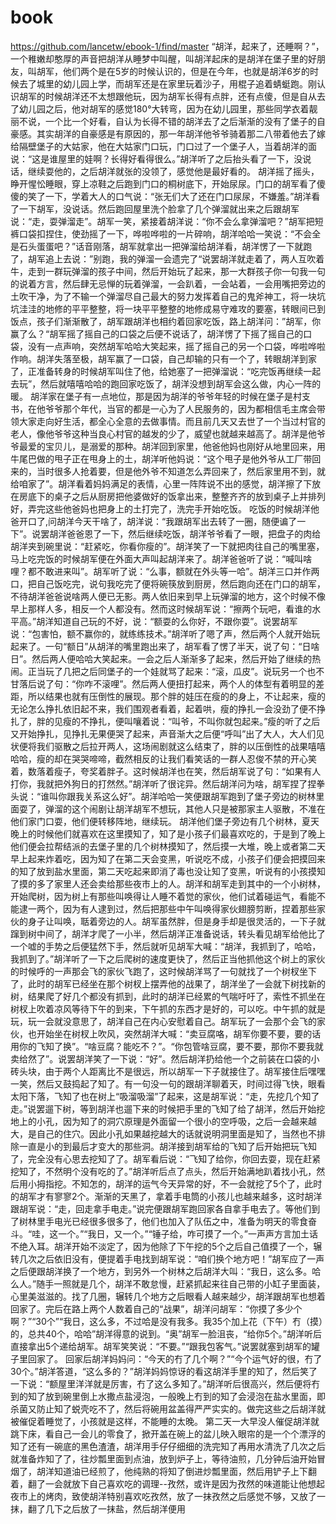 # book
https://github.com/lancetw/ebook-1/find/master
	“胡洋，起来了，还睡啊？”，一个稚嫩却憨厚的声音把胡洋从睡梦中叫醒，叫胡洋起床的是胡洋在堡子里的好朋友，叫胡军，他们两个是在5岁的时候认识的，但是在今年，也就是胡洋6岁的时候去了城里的幼儿园上学，而胡军还是在家里玩着沙子，用棍子追着蜻蜓跑。刚认识胡军的时候胡洋还不太想跟他玩，因为胡军长得有点胖，还有点傻，但是自从去了幼儿园之后，他对胡军的感觉180°大转弯，因为在幼儿园里，那些同学衣着靓丽不说，一个比一个好看，自认为长得不错的胡洋去了之后渐渐的没有了堡子的自豪感。其实胡洋的自豪感是有原因的，那一年胡洋他爷爷骑着那二八带着他去了嫁给隔壁堡子的大姑家，他在大姑家门口玩，门口过了一个堡子人，当着胡洋的面说：“这是谁屋里的娃啊？长得好看得很么。”胡洋听了之后抬头看了一下，没说话，继续耍他的，之后胡洋就张的没领了，感觉他是最好看的。
	胡洋摇了摇头，睁开惺忪睡眼，穿上凉鞋之后跑到门口的桐树底下，开始尿尿。门口的胡军看了傻傻的笑了一下，学着大人的口气说：“张无们大了还在门口尿尿，不嫌羞。”胡洋看了一下胡军，没说话。然后跑回屋里洗个脸拿了几个弹溜就出来之后跟胡军说：“走，耍弹溜走”。胡军一笑，紧接着胡洋说：“你不会么拿弹溜吧？”胡军把短裤口袋扣捏住，使劲摇了一下，哗啦哗啦的一片碎响，胡洋哈哈一笑说：“不会全是石头蛋蛋吧？”话音刚落，胡军就拿出一把弹溜给胡洋看，胡洋愣了一下就跑了，胡军追上去说：”别跑，我的弹溜一会遗完了“说罢胡洋就走着了，两人互吹着牛，走到一群玩弹溜的孩子中间，然后开始玩了起来，那一大群孩子你一句我一句的说着方言，然后肆无忌惮的玩着弹溜，一会趴着，一会站着，一会用嘴把旁边的土吹干净，为了不输一个弹溜尽自己最大的努力发挥着自己的鬼斧神工，将一块坑坑洼洼的地修的平平整整，将一块平平整整的地修成易守难攻的要塞，转眼间已到饭点，孩子们渐渐散了，胡军跟胡洋也相约着回家吃饭，路上胡洋问：”胡军，你赢了么？“胡军摇了摇自己的口袋之后便不说话了，胡洋愣了下摇了摇自己的口袋，没有一点声响，突然胡军哈哈大笑起来，摇了摇自己的另一个口袋，哗啦哗啦作响。胡洋失落至极，胡军赢了一口袋，自己却输的只有一个了，转眼胡洋到家了，正准备转身的时候胡军叫住了他，给她塞了一把弹溜说：“吃完饭再继续一起去玩”，然后就嘻嘻哈哈的跑回家吃饭了，胡洋没想到胡军会这么做，内心一阵的暖。
	胡洋家在堡子有一点地位，那是因为胡洋的爷爷年轻的时候在堡子是村支书，在他爷爷那个年代，当官的都是一心为了人民服务的，因为都相信毛主席会带领大家走向好生活，都全心全意的去做事情。而且前几天又去世了一个当过村官的老人，像他爷爷这种当良心村官的越发的少了，威望也就越来越高了。胡洋是他爷爷最爱的宝贝儿，是溺爱的那种。胡洋回到家里，他爸他妈也刚好从地里回来，用牛尾巴做的甩子正在甩身上的土，胡洋听他妈说：“这个甩子是他外爷从工厂带回来的，当时很多人抢着要，但是他外爷不知道怎么弄回来了，然后家里用不到，就给咱家了”。胡洋看着妈妈满足的表情，心里一阵阵说不出的感觉，胡洋擦了下放在房底下的桌子之后从厨房把他婆做好的饭拿出来，整整齐齐的放到桌子上并排列好，弄完这些他爸妈也把身上的土打完了，洗完手开始吃饭。
	吃饭的时候胡洋他爸开口了,问胡洋今天干啥了，胡洋说：“我跟胡军出去转了一圈，随便谝了一下”。说罢胡洋爸爸恩了一下，然后继续吃饭，胡洋爷爷看了一眼，把盘子的肉给胡洋夹到碗里说：“赶紧吃，你看你瘦的”。胡洋笑了一下就把肉往自己的嘴里塞，马上吃完饭的时候胡军便在外面大声叫起胡洋来了。胡洋爸爸听了说：“喊叫啥哩？都不敢进来叫”。胡军听了说：“么事，额就在外头等一哈”。胡洋三口并作两口，把自己饭吃完，说句我吃完了便将碗筷放到厨房，然后跑向还在门口的胡军，不待胡洋爸爸说啥两人便已无影。两人依旧来到早上玩弹溜的地方，这个时候不像早上那样人多，相反一个人都没有。然而这时候胡军说：“擦两个玩吧，看谁的水平高。”胡洋知道自己玩的不好，说：“额耍的么你好，不跟你耍”。说罢胡军说：“包害怕，额不赢你的，就练练技术。”胡洋听了嗯了声，然后两个人就开始玩起来了。一句“额日”从胡洋的嘴里跑出来了，胡军看了愣了半天，说了句：“日啥日”。然后两人便哈哈大笑起来。一会之后人渐渐多了起来，然后开始了继续的热闹。正当玩了几把之后同堡子的一个娃就骂了起来：“滚，瓜皮”。说玩另一个也不甘落后说了句：“你咋不滚哩”。然后两人便扭打起来，两个人的体型有着明显的差距，所以结果也就有压倒性的展现。那个胖的娃压在瘦的的身上，不让起来，瘦的无论怎么挣扎依旧起不来，我们围观者看着，起着哄，瘦的挣扎一会没劲了便不挣扎了，胖的见瘦的不挣扎，便叫嚷着说：“叫爷，不叫你就包起来。”瘦的听了之后又开始挣扎，见挣扎无果便哭了起来，声音渐大之后便“呼叫”出了大人，大人们见状便将我们驱散之后拉开两人，这场闹剧就这么结束了，胖的以压倒性的战果嘻嘻哈哈，瘦的却在哭哭啼啼，截然相反的让我们看笑话的一群人忍俊不禁的开心笑着，数落着瘦子，夸奖着胖子。这时候胡洋也在笑，然后胡军说了句：“如果有人打你，我就把外狗日的打然然。”胡洋听了很诧异。然后胡洋问为啥，胡军捏了捏拳头说：“谁叫你跟我关系这么好”。胡洋哈哈一笑便跟胡军跑到了堡子旁边的树林里面耍了，弹溜的这个闹剧让胡洋胡军不想玩，其他人只是被那家主人驱散，不准在他们家门口耍，他们便转移阵地，继续玩。
	胡洋他们堡子旁边有几个树林，夏天晚上的时候他们就喜欢在这里摸知了，知了是小孩子们最喜欢吃的，于是到了晚上他们便会拉帮结派的去堡子里的几个树林摸知了，然后摸一大堆，晚上或者第二天早上起来炸着吃，因为知了在第二天会变黑，听说吃不成，小孩子们便会把摸回来的知了放到盐水里面，第二天吃起来即消了毒也没让知了变黑，听说有的小孩摸知了摸的多了家里人还会卖给那些夜市上的人。胡洋和胡军走到其中的一个小树林，开始爬树，因为树上有那些叫唤得让人睡不着觉的家伙，他们试着碰运气，看能不能逮一两个，因为有人逮到过，然后把那些中午叫唤得家伙翅膀剪断，捏着那些家伙的身子让叫唤，聒着旁边的人。胡军虽然胖，但是身手却是很灵活的，一下子就蹿到树中间了，胡洋才爬了一小半，然后胡洋正准备说话，转头看见胡军给他比了一个嘘的手势之后便猛然下手，然后就听见胡军大喊：“胡洋，我抓到了，哈哈，我抓到了。”胡洋听了一下之后爬树的速度更快了，然后正当他抓他这个树上的家伙的时候呼的一声那会飞的家伙飞跑了，这时候胡洋骂了一句就找了一个树杈坐下了，此时的胡军已经坐在那个树杈上摆弄他的战果了，胡洋坐了一会就下树找新的树，结果爬了好几个都没有抓到，此时的胡洋已经累的气喘吁吁了，索性不抓坐在树杈上吹着凉风等待下午的到来，下午抓的东西才是好的，可以吃。中午抓的就是玩，玩一会就没意思了，胡洋自己在内心安慰着自己。胡军玩了一会那个会飞的家伙，也开始坐在树杈上吹风，突然胡洋大喊：“卖豆腐咯，胡军你要不要，要的话用你的飞知了换”。“啥豆腐？能吃不？”。“你包管啥豆腐，要不要，那你不要我就卖给然了”。说罢胡洋笑了一下说：“好”。然后胡洋扔给他一个之前装在口袋的小砖头块，由于两个人距离比不是很远，所以胡军一下子就接住了。胡军接住后嘿嘿一笑，然后又鼓捣起了知了。有一句没一句的跟胡洋聊着天，时间过得飞快，眼看太阳下落，飞知了也在树上“吸溜吸溜”了起来，这是胡军说：“走，先挖几个知了走。”说罢遛下树，等到胡洋也遛下来的时候把手里的飞知了给了胡洋，然后开始挖地上的小孔，因为知了的洞穴原理是外面留一个很小的空呼吸，之后一会越来越大，是自己的住穴。因此小孔如果越挖越大的话就说明洞里面是知了，当然也不排除一直是小的到最后才变大的那些洞。胡洋接到胡军给的飞知了后开始把玩飞知了，完全没有心思去挖知了了。胡军看后说：“飞知了给你，你回去耍，现在赶紧挖知了，不然明个没有吃的了。”胡洋听后点了点头，然后开始满地趴着找小孔，然后用小拇指挖。不知怎的，胡洋的运气今天异常的好，不一会就挖了5个了，此时的胡军才有寥寥2个。渐渐的天黑了，拿着手电筒的小孩儿也越来越多，这时胡洋跟胡军说：“走，回走拿手电走。”说完便跟胡军跑回家各自拿手电去了。等他们到了树林里手电光已经很多很多了，他们也加入了队伍之中，准备为明天的零食奋斗。“哇，这一个。”“我日，又一个。”“锤子给，咋可摸了一个。”一声声方言加土话不绝入耳。胡洋开始不淡定了，因为他除了下午挖的5个之后自己值摸了一个，辗转几次之后依旧没有，便提着手电找到胡军说：“咱们换个地方吧！”胡军应了一声之后便跟胡洋换了一个地方，到另外一个树林之后胡洋大叫：“我日，这么多。哈么人。”随手一照就是几个，胡洋不敢怠慢，赶紧抓起来往自己带的小缸子里面装，心里美滋滋的。找了几圈，辗转几个地方之后眼看人越来越少，胡洋跟胡军也想着回家了。完后在路上两个人数着自己的“战果”，胡洋问胡军：“你摸了多少个啊？”“30个”“我日，这么多，不过哈是没有我多。我35个加上花（下午）冇（摸）的，总共40个，哈哈”胡洋得意的说到。“奥”胡军一脸沮丧，“给你5个。”胡洋听后直接拿出5个递给胡军。胡军笑笑说：“不要。”“跟我包客气。”说罢就塞到胡军的罐子里回家了。
	回家后胡洋妈妈问：“今天的冇了几个啊？”“今个运气好的很，冇了30个。”胡洋答道，“这么多的？”胡洋妈妈惊讶的看这胡洋手里的知了，然后笑了一下说：“额屋里洋洋就是厉害，冇了这么多知了。”胡洋听后很高兴，然后便将冇到的知了放到碗里倒上水撒点盐浸泡，一般晚上冇到的知了会浸泡在盐水里面，即杀菌又防止知了蜕壳吃不了，然后将碗用盆盖得严严实实的。做完这些之后胡洋就被催促着睡觉了，小孩就是这样，不能睡的太晚。
	第二天一大早没人催促胡洋就跳下床，看自己一会儿的零食了，掀开盖在碗上的盆儿映入眼帘的是一个个漂浮的知了还有一碗底的黑色渣渣，胡洋用手仔仔细细的洗完知了再用水清洗了几次之后就准备炸知了了，往炒瓢里面到点油，放到炉子上，等待油煎，几分钟后油开始冒烟了，胡洋知道油已经煎了，他纯熟的将知了倒进炒瓢里面，然后用铲子上下翻着，翻了一会就放下自己喜欢吃的调理--孜然，或许是因为孜然的味道能让他想起夜市上的烤肉，致使胡洋特别喜欢吃孜然，放了一抹孜然之后感觉不够，又放了一抹，翻了几下之后放了一抹盐，然后胡洋便用
